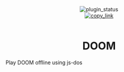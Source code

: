 <!--
	* This file was autogenerated
	* If you want to change anything, do so in the readmes.mjs file
	* https://github.com/nexpid/VendettaPlugins/edit/main/readmes.mjs
-->

<div align="center">
	<img alt="plugin_status" src="https://img.shields.io/badge/plugin_status-finished-a6e3a1?style=for-the-badge&labelColor=1e1e2e" />
	<br/>
	<a href="https://vendetta.nexpid.xyz/doom">
		<img alt="copy_link" src="https://img.shields.io/badge/copy_link-1e1e2e?style=for-the-badge" />
	</a>
</div>
<br/>
<div align="center">
	<h1>DOOM</h1>
</div>

Play DOOM offline using js-dos